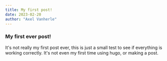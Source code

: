 ```yaml
---
title: My first post!
date: 2023-02-20
author: "Axel Vanherle"
---
```


### My first ever post!

It's not really my first post ever, this is just a small test to see if everything is working correctly. It's not even my first time using hugo, or making a post.
